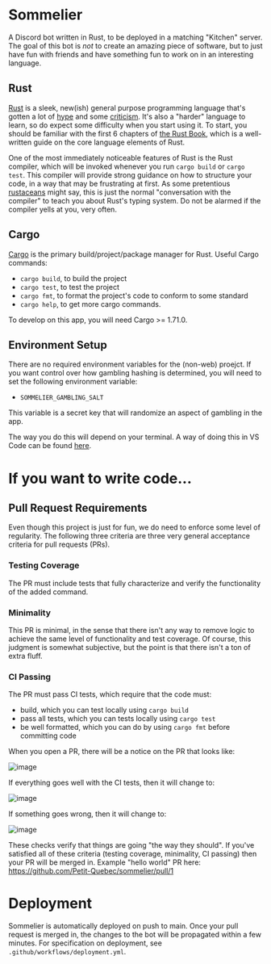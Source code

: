 # Sommelier
A Discord bot written in Rust, to be deployed in a matching "Kitchen" server. The goal of this bot is _not_ to create an amazing piece of software, but to just have fun with friends and have something fun to work on in an interesting language. 

## Rust
[Rust](https://www.rust-lang.org/) is a sleek, new(ish) general purpose programming language that's gotten a lot of [hype](https://dev.to/somedood/rust-reviewed-is-the-hype-justified-1pa1) and some [criticism](https://www.reddit.com/r/rustjerk/). It's also a "harder" language to learn, so do expect some difficulty when you start using it. To start, you should be familiar with the first 6 chapters of [the Rust Book](https://doc.rust-lang.org/book/), which is a well-written guide on the core language elements of Rust.

One of the most immediately noticeable features of Rust is the Rust compiler, which will be invoked whenever you run `cargo build` or `cargo test`. This compiler will provide strong guidance on how to structure your code, in a way that may be frustrating at first. As some pretentious [rustaceans](https://rustaceans.org/) might say, this is just the normal "conversation with the compiler" to teach you about Rust's typing system. Do not be alarmed if the compiler yells at you, very often. 

## Cargo
[Cargo](https://doc.rust-lang.org/cargo/getting-started/installation.html) is the primary build/project/package manager for Rust. Useful Cargo commands:
- `cargo build`, to build the project
- `cargo test`, to test the project
- `cargo fmt`, to format the project's code to conform to some standard
- `cargo help`, to get more cargo commands.

To develop on this app, you will need Cargo >= 1.71.0.

## Environment Setup
There are no required environment variables for the (non-web) proejct. If you want control over how gambling hashing is determined, you will need to set the following environment variable:
- `SOMMELIER_GAMBLING_SALT`

This variable is a secret key that will randomize an aspect of gambling in the app.

The way you do this will depend on your terminal. A way of doing this in VS Code can be found [here](https://stackoverflow.com/questions/48595446/is-there-any-way-to-set-environment-variables-in-visual-studio-code).

# If you want to write code...

## Pull Request Requirements
Even though this project is just for fun, we do need to enforce some level of regularity. The following three criteria are three very general acceptance criteria for pull requests (PRs).

### Testing Coverage
The PR must include tests that fully characterize and verify the functionality of the added command. 

### Minimality
This PR is minimal, in the sense that there isn't any way to remove logic to achieve the same level of functionality and test coverage. Of course, this judgment is somewhat subjective, but the point is that there isn't a ton of extra fluff.

### CI Passing
The PR must pass CI tests, which require that the code must:

- build, which you can test locally using `cargo build`
- pass all tests, which you can tests locally using `cargo test`
- be well formatted, which you can do by using `cargo fmt` before committing code

When you open a PR, there will be a notice on the PR that looks like:

![image](https://github.com/Petit-Quebec/sommelier/assets/36433367/ffbe403b-3c5d-4736-890e-daf9f9c93d42)

If everything goes well with the CI tests, then it will change to:

![image](https://github.com/Petit-Quebec/sommelier/assets/36433367/3c70a725-4ae0-4939-b8ee-021157bafcbe)

If something goes wrong, then it will change to:

![image](https://github.com/Petit-Quebec/sommelier/assets/36433367/1cfbe566-cc92-429f-bd06-37d3956368ec)

These checks verify that things are going "the way they should". If you've satisfied all of these criteria (testing coverage, minimality, CI passing) then your PR will be merged in. Example "hello world" PR here: https://github.com/Petit-Quebec/sommelier/pull/1

# Deployment

Sommelier is automatically deployed on push to main. Once your pull request is merged in, the changes to the bot will be propagated within a few minutes. For specification on deployment, see `.github/workflows/deployment.yml`.
